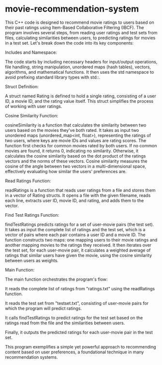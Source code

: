 # movie-recommendation-system
This C++ code is designed to recommend movie ratings to users based on their past ratings using Item-Based Collaborative Filtering (IBCF). The program involves several steps, from reading user ratings and test sets from files, calculating similarities between users, to predicting ratings for movies in a test set. Let's break down the code into its key components:

Includes and Namespace:

The code starts by including necessary headers for input/output operations, file handling, string manipulation, unordered maps (hash tables), vectors, algorithms, and mathematical functions. It then uses the std namespace to avoid prefixing standard library types with std::.

Struct Definition:

A struct named Rating is defined to hold a single rating, consisting of a user ID, a movie ID, and the rating value itself. This struct simplifies the process of working with user ratings.

Cosine Similarity Function:

cosineSimilarity is a function that calculates the similarity between two users based on the movies they've both rated. It takes as input two unordered maps (unordered_map<int, float>), representing the ratings of two users, where keys are movie IDs and values are rating scores. The function first checks for common movies rated by both users. If no common movies are found, it returns 0, indicating no similarity. Otherwise, it calculates the cosine similarity based on the dot product of the ratings vectors and the norms of these vectors. Cosine similarity measures the cosine of the angle between two vectors in a multi-dimensional space, effectively evaluating how similar the users' preferences are.

Read Ratings Function:

readRatings is a function that reads user ratings from a file and stores them in a vector of Rating structs. It opens a file with the given filename, reads each line, extracts user ID, movie ID, and rating, and adds them to the vector.

Find Test Ratings Function:

findTestRatings predicts ratings for a set of user-movie pairs (the test set). It takes as input the complete list of ratings and the test set, which is a vector of pairs where each pair contains a user ID and a movie ID. The function constructs two maps: one mapping users to their movie ratings and another mapping movies to the ratings they received. It then iterates over the test set, for each user-movie pair, it calculates a weighted average of ratings that similar users have given the movie, using the cosine similarity between users as weights.

Main Function:

The main function orchestrates the program's flow:


It reads the complete list of ratings from "ratings.txt" using the readRatings function.

It reads the test set from "testset.txt", consisting of user-movie pairs for which the program will predict ratings.

It calls findTestRatings to predict ratings for the test set based on the ratings read from the file and the similarities between users.

Finally, it outputs the predicted ratings for each user-movie pair in the test set.

This program exemplifies a simple yet powerful approach to recommending content based on user preferences, a foundational technique in many recommendation systems.
